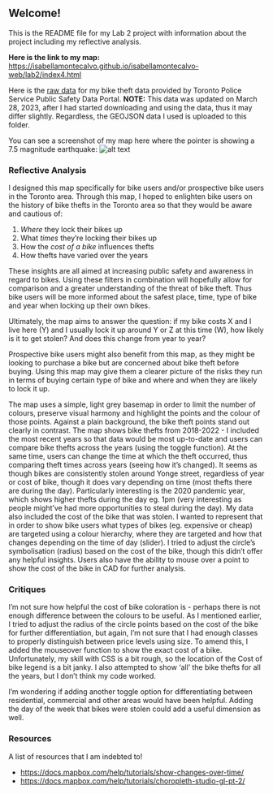 ## Welcome!

This is the README file for my Lab 2 project with information about the project including my reflective analysis.

**Here is the link to my map:** https://isabellamontecalvo.github.io/isabellamontecalvo-web/lab2/index4.html

Here is the [raw data](https://data.torontopolice.on.ca/datasets/TorontoPS::bicycle-thefts-open-data/about) for my bike theft data provided by Toronto Police Service Public Safety Data Portal. **NOTE:** This data was updated on March 28, 2023, after I had started downloading and using the data, thus it may differ slightly. Regardless, the GEOJSON data I used is uploaded to this folder.

You can see a screenshot of my map here where the pointer is showing a 7.5 magnitude earthquake:
![alt text](https://isabellamontecalvo.github.io/isabellamontecalvo-web/lab2/Biketheftmap.png)


### Reflective Analysis

I designed this map specifically for bike users and/or prospective bike users in the Toronto area. Through this map, I hoped to enlighten bike users on the history of bike thefts in the Toronto area so that they would be aware and cautious of:
1. *Where* they lock their bikes up
2. What *times* they’re locking their bikes up
3. How the *cost of a bike* influences thefts
4. How thefts have varied over the years

These insights are all aimed at increasing public safety and awareness in regard to bikes. Using these filters in combination will hopefully allow for comparison and a greater understanding of the threat of bike theft. Thus bike users will be more informed about the safest place, time, type of bike and year when locking up their own bikes.

Ultimately, the map aims to answer the question: if my bike costs X and I live here (Y) and I usually lock it up around Y or Z at this time (W), how likely is it to get stolen? And does this change from year to year?

Prospective bike users might also benefit from this map, as they might be looking to purchase a bike but are concerned about bike theft before buying. Using this map may give them a clearer picture of the risks they run in terms of buying certain type of bike and where and when they are likely to lock it up.

The map uses a simple, light grey basemap in order to limit the number of colours, preserve visual harmony and highlight the points and the colour of those points. Against a plain background, the bike theft points stand out clearly in contrast. The map shows bike thefts from 2018-2022 -  I included the most recent years so that data would be most up-to-date and users can compare bike thefts across the years (using the toggle function). At the same time, users can change the time at which the theft occurred, thus comparing theft times across years (seeing how it’s changed). It seems as though bikes are consistently stolen around Yonge street, regardless of year or cost of bike, though it does vary depending on time (most thefts there are during the day). Particularly interesting is the 2020 pandemic year, which shows higher thefts during the day eg. 1pm (very interesting as people might’ve had more opportunities to steal during the day). My data also included the cost of the bike that was stolen. I wanted to represent that in order to show bike users what types of bikes (eg. expensive or cheap) are targeted using a colour hierarchy, where they are targeted and how that changes depending on the time of day (slider). I tried to adjust the circle’s symbolisation (radius) based on the cost of the bike, though this didn’t offer any helpful insights. Users also have the ability to mouse over a point to show the cost of the bike in CAD for further analysis.

### Critiques
I’m not sure how helpful the cost of bike coloration is - perhaps there is not enough difference between the colours to be useful. As I mentioned earlier, I tried to adjust the radius of the circle points based on the cost of the bike for further differentiation, but again, I’m not sure that I had enough classes to properly distinguish between price levels using size. To amend this, I added the mouseover function to show the exact cost of a bike. Unfortunately, my skill with CSS is a bit rough, so the location of the Cost of bike legend is a bit janky. I also attempted to show ‘all’ the bike thefts for all the years, but I don’t think my code worked.

I’m wondering if adding another toggle option for differentiating between residential, commercial and other areas would have been helpful. Adding the day of the week that bikes were stolen could add a useful dimension as well.

### Resources
A list of resources that I am indebted to!
* https://docs.mapbox.com/help/tutorials/show-changes-over-time/
* https://docs.mapbox.com/help/tutorials/choropleth-studio-gl-pt-2/
